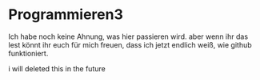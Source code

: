 # Programmieren3

Ich habe noch keine Ahnung, was hier passieren wird. aber wenn ihr das lest könnt ihr euch für mich freuen, dass ich jetzt endlich weiß, wie github funktioniert.

i will deleted this in the future